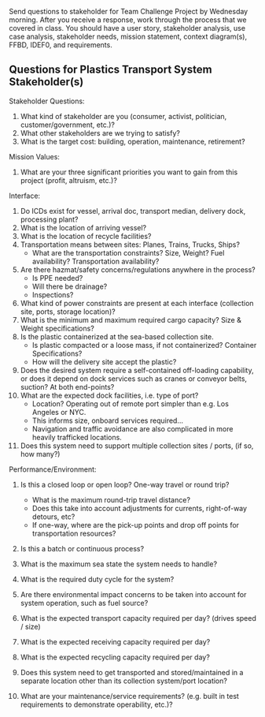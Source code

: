 Send questions to stakeholder for Team Challenge Project by Wednesday morning.  After you receive a response, work through the process that we covered in class.  You should have a user story, stakeholder analysis, use case analysis, stakeholder needs, mission statement, context diagram(s), FFBD, IDEF0, and requirements.

## Questions for Plastics Transport System Stakeholder(s)

Stakeholder Questions:
1. What kind of stakeholder are you (consumer, activist, politician, customer/government, etc.)?
1. What other stakeholders are we trying to satisfy?
1. What is the target cost: building, operation, maintenance, retirement?

Mission Values:
1. What are your three significant priorities you want to gain from this project (profit, altruism, etc.)?

Interface:
1. Do ICDs exist for vessel, arrival doc, transport median, delivery dock, processing plant?
1. What is the location of arriving vessel?
1. What is the location of recycle facilities?
1. Transportation means between sites: Planes, Trains, Trucks, Ships?
     -  What are the transportation constraints?  Size, Weight? Fuel availability? Transportation availability?
1. Are there hazmat/safety concerns/regulations anywhere in the process?
   - Is PPE needed?
   - Will there be drainage?
   - Inspections?
1. What kind of power constraints are present at each interface (collection site, ports, storage location)?
1. What is the minimum and maximum required cargo capacity? Size & Weight specifications?
1. Is the plastic containerized at the sea-based collection site. 
     - Is plastic compacted or a loose mass, if not containerized? Container Specifications?
     - How will the delivery site accept the plastic?
1. Does the desired system require a self-contained off-loading capability, or does it depend on dock services such as cranes or conveyor belts, suction? At both end-points?
1. What are the expected dock facilities, i.e. type of port? 
     - Location? Operating out of remote port simpler than e.g. Los Angeles or NYC.
     - This informs size, onboard services required...
     - Navigation and traffic avoidance are also complicated in more heavily trafficked locations.
1. Does this system need to support multiple collection sites / ports, (if so, how many?) 

Performance/Environment:
1. Is this a closed loop or open loop?  One-way travel or round trip?
     - What is the maximum round-trip travel distance?
     - Does this take into account adjustments for currents, right-of-way detours, etc?
     - If one-way, where are the pick-up points and drop off points for transportation resources?

1. Is this a batch or continuous process?
1. What is the maximum sea state the system needs to handle?
1. What is the required duty cycle for the system?
1. Are there environmental impact concerns to be taken into account for system operation, such as fuel source?
1. What is the expected transport capacity required per day? (drives speed / size)
1. What is the expected receiving capacity required per day?
1. What is the expected recycling capacity required per day?
1. Does this system need to get transported and stored/maintained in a separate location other than its collection system/port location?
1. What are your maintenance/service requirements? (e.g. built in test requirements to demonstrate operability, etc.)?